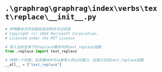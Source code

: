 # `.\graphrag\graphrag\index\verbs\text\replace\__init__.py`

```py
# 声明脚本文件的版权信息和许可证信息
# Copyright (c) 2024 Microsoft Corporation.
# Licensed under the MIT License

# 导入当前目录下的replace模块中的text_replace函数
from .replace import text_replace

# 声明一个列表，包含模块中可以被导入的公共接口，这里只包括text_replace函数
__all__ = ["text_replace"]
```